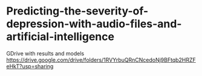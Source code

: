 # Predicting-the-severity-of-depression-with-audio-files-and-artificial-intelligence

GDrive with results and models
https://drive.google.com/drive/folders/1RVYrbuQRnCNcedoNj9BFtqb2HRZFeHkT?usp=sharing
